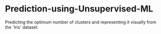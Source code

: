 # Prediction-using-Unsupervised-ML
Predicting the optimum number of clusters and representing it visually from the 'Iris' dataset. 
